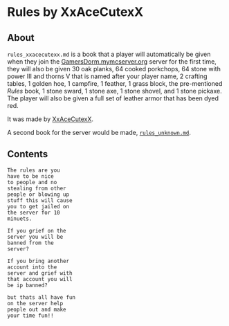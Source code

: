# Rules by XxAceCutexX

## About
`rules_xxacecutexx.md` is a book that a player will automatically be given when they join the [GamersDorm.mymcserver.org](https://www.planetminecraft.com/server/gamersdorm-server) server for the first time, they will also be given 30 oak planks, 64 cooked porkchops, 64 stone with power III and thorns V that is named after your player name, 2 crafting tables, 1 golden hoe, 1 campfire, 1 feather, 1 grass block, the pre-mentioned _Rules_ book, 1 stone sward, 1 stone axe, 1 stone shovel, and 1 stone pickaxe. The player will also be given a full set of leather armor that has been dyed red.

It was made by [XxAceCutexX](https://namemc.com/profile/XxAceCutexX.1).

A second book for the server would be made, [`rules_unknown.md`](rules_unknown.md).

## Contents
```
The rules are you
have to be nice
to people and no
stealing from other
people or blowing up
stuff this will cause
you to get jailed on
the server for 10
minuets.

If you grief on the
server you will be
banned from the
server?

If you bring another
account into the
server and grief with
that account you will
be ip banned?

but thats all have fun
on the server help
people out and make
your time fun!!
```